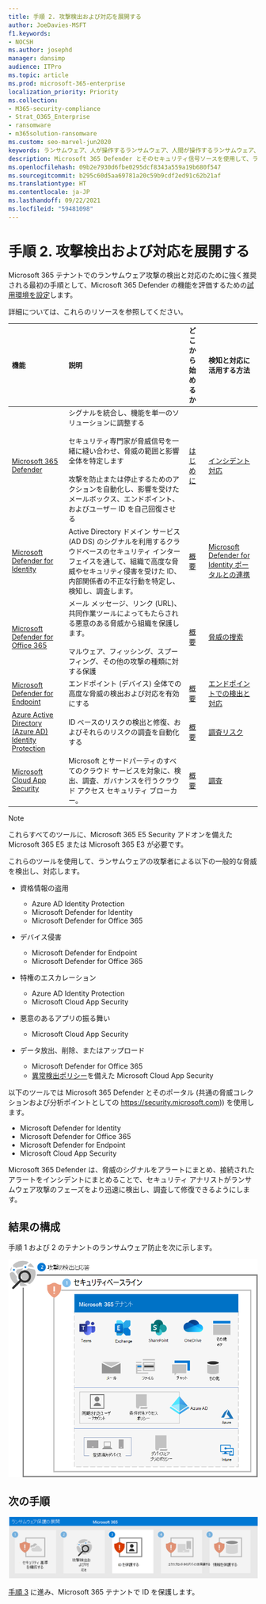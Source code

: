 ```yaml
---
title: 手順 2. 攻撃検出および対応を展開する
author: JoeDavies-MSFT
f1.keywords:
- NOCSH
ms.author: josephd
manager: dansimp
audience: ITPro
ms.topic: article
ms.prod: microsoft-365-enterprise
localization_priority: Priority
ms.collection:
- M365-security-compliance
- Strat_O365_Enterprise
- ransomware
- m365solution-ransomware
ms.custom: seo-marvel-jun2020
keywords: ランサムウェア、人が操作するランサムウェア、人間が操作するランサムウェア、HumOR、強要攻撃、ランサムウェア攻撃、暗号化、暗号ウイルス学
description: Microsoft 365 Defender とそのセキュリティ信号ソースを使用して、ランサムウェアの攻撃から Microsoft 365 リソースを保護します。
ms.openlocfilehash: 09b2e7930d6fbe0295dcf8343a559a19b680f547
ms.sourcegitcommit: b295c60d5aa69781a20c59b9cdf2ed91c62b21af
ms.translationtype: HT
ms.contentlocale: ja-JP
ms.lasthandoff: 09/22/2021
ms.locfileid: "59481098"
---
```

# <a name="step-2-deploy-attack-detection-and-response"></a>手順 2. 攻撃検出および対応を展開する

Microsoft 365 テナントでのランサムウェア攻撃の検出と対応のために強く推奨される最初の手順として、Microsoft 365 Defender の機能を評価するための[試用環境を設定](/microsoft-365/security/defender/eval-overview)します。

詳細については、これらのリソースを参照してください。

| 機能 | 説明 | どこから始めるか | 検知と対応に活用する方法 |
|:-------|:-----|:-------|:-------|
| [Microsoft 365 Defender](/microsoft-365/security/defender) | シグナルを統合し、機能を単一のソリューションに調整する <br><br> セキュリティ専門家が脅威信号を一緒に縫い合わせ、脅威の範囲と影響全体を特定します <br><br> 攻撃を防止または停止するためのアクションを自動化し、影響を受けたメールボックス、エンドポイント、およびユーザー ID を自己回復させる | [はじめに](/microsoft-365/security/defender/get-started) | [インシデント対応](/microsoft-365/security/defender/incidents-overview) |
| [Microsoft Defender for Identity](/defender-for-identity/what-is) |  Active Directory ドメイン サービス (AD DS) のシグナルを利用するクラウドベースのセキュリティ インターフェイスを通して、組織で高度な脅威やセキュリティ侵害を受けた ID、内部関係者の不正な行動を特定し、検知し、調査します。 | [概要](/defender-for-identity/what-is) | [Microsoft Defender for Identity ポータルとの連携](/defender-for-identity/workspace-portal) |
| [Microsoft Defender for Office 365](/microsoft-365/security/office-365-security) | メール メッセージ、リンク (URL)、共同作業ツールによってもたらされる悪意のある脅威から組織を保護します。 <br><br> マルウェア、フィッシング、スプーフィング、その他の攻撃の種類に対する保護  | [概要](/microsoft-365/security/office-365-security/overview) | [脅威の捜索](/microsoft-365/security/office-365-security/threat-hunting-in-threat-explorer) |
| [Microsoft Defender for Endpoint](/microsoft-365/security/defender-endpoint) | エンドポイント (デバイス) 全体での高度な脅威の検出および対応を有効にする | [概要](/microsoft-365/security/defender-endpoint/microsoft-defender-endpoint)  | [エンドポイントでの検出と対応](/microsoft-365/security/defender-endpoint/overview-endpoint-detection-response) |
| [Azure Active Directory (Azure AD) Identity Protection](/azure/active-directory/identity-protection/) | ID ベースのリスクの検出と修復、およびそれらのリスクの調査を自動化する | [概要](/azure/active-directory/identity-protection/overview-identity-protection) | [調査リスク](/azure/active-directory/identity-protection/howto-identity-protection-investigate-risk) |
| [Microsoft Cloud App Security](/cloud-app-security) | Microsoft とサードパーティのすべてのクラウド サービスを対象に、検出、調査、ガバナンスを行うクラウド アクセス セキュリティ ブローカー。 | [概要](/cloud-app-security/what-is-cloud-app-security) | [調査](/cloud-app-security/investigate) |

>[!Note]
>これらすべてのツールに、Microsoft 365 E5 Security アドオンを備えた Microsoft 365 E5 または Microsoft 365 E3 が必要です。
>

これらのツールを使用して、ランサムウェアの攻撃者による以下の一般的な脅威を検出し、対応します。

- 資格情報の盗用

   - Azure AD Identity Protection
   - Microsoft Defender for Identity
   - Microsoft Defender for Office 365

- デバイス侵害

   - Microsoft Defender for Endpoint
   - Microsoft Defender for Office 365

- 特権のエスカレーション

   - Azure AD Identity Protection
   - Microsoft Cloud App Security

- 悪意のあるアプリの振る舞い

   - Microsoft Cloud App Security

- データ放出、削除、またはアップロード

   - Microsoft Defender for Office 365
   - [異常検出ポリシー](/cloud-app-security/anomaly-detection-policy#ransomware-activity)を備えた Microsoft Cloud App Security

以下のツールでは Microsoft 365 Defender とそのポータル (共通の脅威コレクションおよび分析ポイントとしての https://security.microsoft.com)) を使用します。

- Microsoft Defender for Identity
- Microsoft Defender for Office 365
- Microsoft Defender for Endpoint
- Microsoft Cloud App Security

Microsoft 365 Defender は、脅威のシグナルをアラートにまとめ、接続されたアラートをインシデントにまとめることで、セキュリティ アナリストがランサムウェア攻撃のフェーズをより迅速に検出し、調査して修復できるようにします。

## <a name="resulting-configuration"></a>結果の構成

手順 1 および 2 のテナントのランサムウェア防止を次に示します。

![手順 2 の後の Microsoft 365 テナントのランサムウェア防止](../media/ransomware-protection-microsoft-365/ransomware-protection-microsoft-365-architecture-step2.png)

## <a name="next-step"></a>次の手順

[![Microsoft 365 を使用してランサムウェアから保護するための手順 3](../media/ransomware-protection-microsoft-365/ransomware-protection-microsoft-365-step3.png)](ransomware-protection-microsoft-365-identities.md)

[手順 3](ransomware-protection-microsoft-365-identities.md) に進み、Microsoft 365 テナントで ID を保護します。
